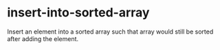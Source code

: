 # insert-into-sorted-array
Insert an element into a sorted array such that array would still be sorted after adding the element.
